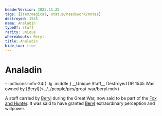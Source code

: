 ```yaml
---
headerVersion: 2023.11.25
tags: [item/magical, status/needswork/notes]
destroyed: 1545
name: Analadin
typeOf: staff
rarity: unique
whereabouts: Beryl
title: Analadin
hide_toc: true
---
```


# Analadin
<div class="grid cards ext-narrow-margin ext-one-column" markdown>
- :octicons-info-24:{ .lg .middle } __Unique Staff__  
   Destroyed DR 1545  
   Was owned by [Beryl](<../../people/pcs/great-war/beryl.md>)  
</div>


A staff carried by [Beryl](<../../people/pcs/great-war/beryl.md>) during the Great War, now said to be part of the [Fox and Hunter](<../../cosmology/gods/demigods/fox-and-hunter.md>). It was said to have granted [Beryl](<../../people/pcs/great-war/beryl.md>) extraordinary perception and willpower.